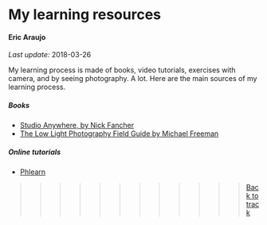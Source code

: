 # My learning resources
#### Eric Araujo
*Last update:* 2018-03-26

My learning process is made of books, video tutorials, exercises with camera, and by seeing photography. A lot. Here are the main sources of my learning process.

##### Books

* [Studio Anywhere, by Nick Fancher](https://www.amazon.co.uk/Studio-Anywhere-Photographers-Unconventional-Locations/dp/0134084179/ref=sr_1_1?ie=UTF8&qid=1521996259&sr=8-1&keywords=studio+anywhere)
* [The Low Light Photography Field Guide by Michael Freeman](https://www.amazon.co.uk/Low-Light-Photography-Field-Guide/dp/0240820800)

##### Online tutorials

* [Phlearn](https://phlearn.com)


>>>>>>>>>>>> [Back to track](README.md)